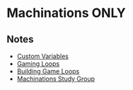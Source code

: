 # Machinations ONLY

## Notes
- [Custom Variables](/software/platforms/machinations/machinations_intro-to-custom-variables.md)
- [Gaming Loops](/software/platforms/machinations/machination_game_loops.md)
- [Building Game Loops](software/platforms/machinations/how-to-build-your-game-loops-in-machinations.md)
- [Machinations Study Group](/software/platforms/machinations/machinations-study-group.md)
